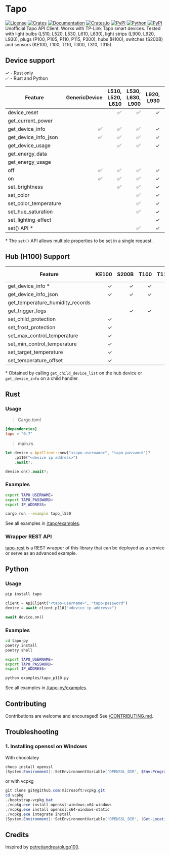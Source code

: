 # Tapo


[![License][license_badge]][license]
[![Crates][crates_badge]][crates]
[![Documentation][crates_documentation_badge]][crates_documentation]
[![Crates.io][crates_downloads_badge]][crates]
[![PyPI][pypi_badge]][pypi]
[![Python][pypi_versions_badge]][pypi]
[![PyPI][pypi_downloads_badge]][pypi]\
Unofficial Tapo API Client. Works with TP-Link Tapo smart devices. Tested with light bulbs (L510, L520, L530, L610, L630), light strips (L900, L920, L930), plugs (P100, P105, P110, P115, P300), hubs (H100), switches (S200B) and sensors (KE100, T100, T110, T300, T310, T315).

[license_badge]: https://img.shields.io/crates/l/tapo.svg
[license]: https://github.com/mihai-dinculescu/tapo/blob/main/LICENSE
[crates_badge]: https://img.shields.io/crates/v/tapo.svg?logo=rust&color=F75101
[crates]: https://crates.io/crates/tapo
[crates_documentation_badge]: https://img.shields.io/docsrs/tapo.svg?logo=rust&color=F75101
[crates_documentation]: https://docs.rs/tapo
[crates_downloads_badge]: https://img.shields.io/crates/d/tapo?logo=rust&label=downloads&color=F75101

[pypi_badge]: https://img.shields.io/pypi/v/tapo.svg?logo=pypi&color=00ADD4
[pypi]: https://pypi.org/project/tapo
[pypi_versions_badge]: https://img.shields.io/pypi/pyversions/tapo.svg?logo=python&color=00ADD4
[pypi_downloads_badge]: https://img.shields.io/pypi/dm/tapo?logo=python&color=00ADD4

## Device support

&check; - Rust only\
&#x2705; - Rust and Python

| Feature               | GenericDevice | L510, L520, L610 | L530, L630, L900 | L920, L930 | P100, P105 | P110, P115 |
| --------------------- | ------------: | ---------------: | ---------------: | ---------: | ---------: | ---------: |
| device_reset          |               |         &#x2705; |         &#x2705; |    &check; |   &#x2705; |   &#x2705; |
| get_current_power     |               |                  |                  |            |            |   &#x2705; |
| get_device_info       |      &#x2705; |         &#x2705; |         &#x2705; |    &check; |   &#x2705; |   &#x2705; |
| get_device_info_json  |      &#x2705; |         &#x2705; |         &#x2705; |    &check; |   &#x2705; |   &#x2705; |
| get_device_usage      |               |         &#x2705; |         &#x2705; |    &check; |   &#x2705; |   &#x2705; |
| get_energy_data       |               |                  |                  |            |            |   &#x2705; |
| get_energy_usage      |               |                  |                  |            |            |   &#x2705; |
| off                   |      &#x2705; |         &#x2705; |         &#x2705; |    &check; |   &#x2705; |   &#x2705; |
| on                    |      &#x2705; |         &#x2705; |         &#x2705; |    &check; |   &#x2705; |   &#x2705; |
| set_brightness        |               |         &#x2705; |         &#x2705; |    &check; |            |            |
| set_color             |               |                  |         &#x2705; |    &check; |            |            |
| set_color_temperature |               |                  |         &#x2705; |    &check; |            |            |
| set_hue_saturation    |               |                  |         &#x2705; |    &check; |            |            |
| set_lighting_effect   |               |                  |                  |    &check; |            |            |
| set() API \*          |               |                  |         &#x2705; |    &check; |            |            |

\* The `set()` API allows multiple properties to be set in a single request.

## Hub (H100) Support

| Feature                          |   KE100 |   S200B |    T100 |    T110 |    T300 | T310, T315 |
| -------------------------------- | ------: | ------: | ------: | ------: | ------: | ---------: |
| get_device_info \*               | &check; | &check; | &check; | &check; | &check; |    &check; |
| get_device_info_json             | &check; | &check; | &check; | &check; | &check; |    &check; |
| get_temperature_humidity_records |         |         |         |         |         |    &check; |
| get_trigger_logs                 |         | &check; | &check; | &check; | &check; |            |
| set_child_protection             | &check; |         |         |         |         |            |
| set_frost_protection             | &check; |         |         |         |         |            |
| set_max_control_temperature      | &check; |         |         |         |         |            |
| set_min_control_temperature      | &check; |         |         |         |         |            |
| set_target_temperature           | &check; |         |         |         |         |            |
| set_temperature_offset           | &check; |         |         |         |         |            |

\* Obtained by calling `get_child_device_list` on the hub device or `get_device_info` on a child handler.


## Rust

### Usage

> Cargo.toml
```toml
[dependencies]
tapo = "0.7"
```

> main.rs
```rust
let device = ApiClient::new("<tapo-username>", "tapo-password")?
    .p110("<device ip address>")
    .await?;

device.on().await?;
```

### Examples

```bash
export TAPO_USERNAME=
export TAPO_PASSWORD=
export IP_ADDRESS=

cargo run --example tapo_l530
```

See all examples in [/tapo/examples][examples].

### Wrapper REST API
[tapo-rest][tapo_rest] is a REST wrapper of this library that can be deployed as a service or serve as an advanced example.

## Python

### Usage

```bash
pip install tapo
```

```python
client = ApiClient("<tapo-username>", "tapo-password")
device = await client.p110("<device ip address>")

await device.on()
```

### Examples

```bash
cd tapo-py
poetry install
poetry shell

export TAPO_USERNAME=
export TAPO_PASSWORD=
export IP_ADDRESS=
```

```bash
python examples/tapo_p110.py
```

See all examples in [/tapo-py/examples][examples-py].

## Contributing

Contributions are welcome and encouraged! See [/CONTRIBUTING.md][contributing].

## Troubleshooting

### 1. Installing openssl on Windows

With chocolatey

```powershell
choco install openssl
[System.Environment]::SetEnvironmentVariable('OPENSSL_DIR', $Env:Programfiles + "\OpenSSL-Win64", "User")
```

or with vcpkg

```powershell
git clone git@github.com:microsoft/vcpkg.git
cd vcpkg
./bootstrap-vcpkg.bat
./vcpkg.exe install openssl-windows:x64-windows
./vcpkg.exe install openssl:x64-windows-static
./vcpkg.exe integrate install
[System.Environment]::SetEnvironmentVariable('OPENSSL_DIR', (Get-Location).Path + "\installed\x64-windows-static", "User")
```

## Credits

Inspired by [petretiandrea/plugp100][inspired_by].

[examples]: https://github.com/mihai-dinculescu/tapo/tree/main/tapo/examples
[examples-py]: https://github.com/mihai-dinculescu/tapo/tree/main/tapo-py/examples
[tapo_rest]: https://github.com/ClementNerma/tapo-rest
[contributing]: https://github.com/mihai-dinculescu/tapo/blob/main/CONTRIBUTING.md
[inspired_by]: https://github.com/petretiandrea/plugp100
